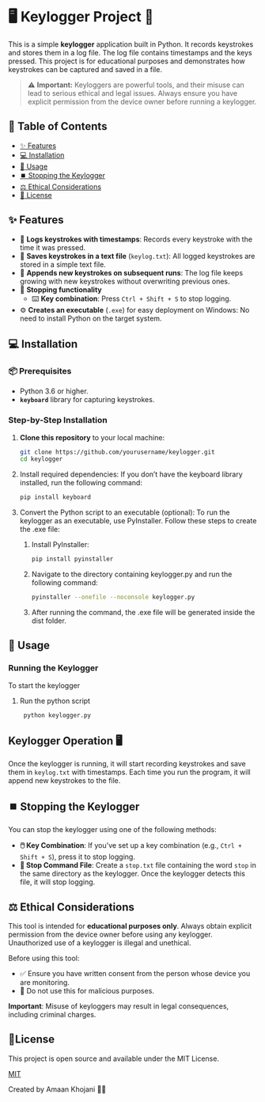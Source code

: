 # 🖥️ Keylogger Project 🔑

This is a simple **keylogger** application built in Python. It records keystrokes and stores them in a log file. The log file contains timestamps and the keys pressed. This project is for educational purposes and demonstrates how keystrokes can be captured and saved in a file.

> ⚠️ **Important:** Keyloggers are powerful tools, and their misuse can lead to serious ethical and legal issues. Always ensure you have explicit permission from the device owner before running a keylogger.

## 📑 Table of Contents
- [✨ Features](#features)
- [💻 Installation](#installation)
- [🚀 Usage](#usage)
- [⏹️ Stopping the Keylogger](#stopping-the-keylogger)
- [⚖️ Ethical Considerations](#ethical-considerations)
- [📄 License](#license)

## ✨ Features
- 📝 **Logs keystrokes with timestamps**: Records every keystroke with the time it was pressed.
- 💾 **Saves keystrokes in a text file** (`keylog.txt`): All logged keystrokes are stored in a simple text file.
- 🔄 **Appends new keystrokes on subsequent runs**: The log file keeps growing with new keystrokes without overwriting previous ones.
- 🛑 **Stopping functionality**
   - ⌨️ **Key combination**: Press `Ctrl + Shift + S` to stop logging.
- ⚙️ **Creates an executable** (`.exe`) for easy deployment on Windows: No need to install Python on the target system.

## 💻 Installation

### 📦 Prerequisites
- Python 3.6 or higher.
- **`keyboard`** library for capturing keystrokes.

### Step-by-Step Installation

1. **Clone this repository** to your local machine:
   ```bash
   git clone https://github.com/yourusername/keylogger.git
   cd keylogger
     ```
2. Install required dependencies: If you don’t have the keyboard library installed, run the following command:
     ```bash
   pip install keyboard
     ```
3. Convert the Python script to an executable (optional): To run the keylogger as an executable, use PyInstaller. Follow these steps to create the .exe file:

   
    1. Install PyInstaller:

         ```bash
         pip install pyinstaller
         ```
     
    2. Navigate to the directory containing keylogger.py and run the following command:

         ```bash
         pyinstaller --onefile --noconsole keylogger.py
         ```
    3. After running the command, the .exe file will be generated inside the dist folder.
       
    
## 🚀 Usage
  ### Running the Keylogger
  To start the keylogger

  1. Run the python script
     
       ```bash
        python keylogger.py
       ```



## Keylogger Operation 🖥️

Once the keylogger is running, it will start recording keystrokes and save them in `keylog.txt` with timestamps. Each time you run the program, it will append new keystrokes to the file.

## ⏹️ Stopping the Keylogger

You can stop the keylogger using one of the following methods:

- **🖱️ Key Combination**: If you've set up a key combination (e.g., `Ctrl + Shift + S`), press it to stop logging.
- **📝 Stop Command File**: Create a `stop.txt` file containing the word `stop` in the same directory as the keylogger. Once the keylogger detects this file, it will stop logging.


## ⚖️ Ethical Considerations

This tool is intended for **educational purposes only**. Always obtain explicit permission from the device owner before using any keylogger. Unauthorized use of a keylogger is illegal and unethical.

Before using this tool:
- ✅ Ensure you have written consent from the person whose device you are monitoring.
- 🚫 Do not use this for malicious purposes.

**Important**: Misuse of keyloggers may result in legal consequences, including criminal charges.

## 📄License

This project is open source and available under the MIT License.

[MIT](https://choosealicense.com/licenses/mit/)

Created by Amaan Khojani 👨‍💻
   
